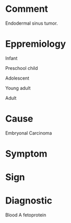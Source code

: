 # Comment

Endodermal sinus tumor.

# Eppremiology

Infant

Preschool child

Adolescent

Young adult

Adult

# Cause

Embryonal Carcinoma

# Symptom

# Sign

# Diagnostic

Blood A fetoprotein
